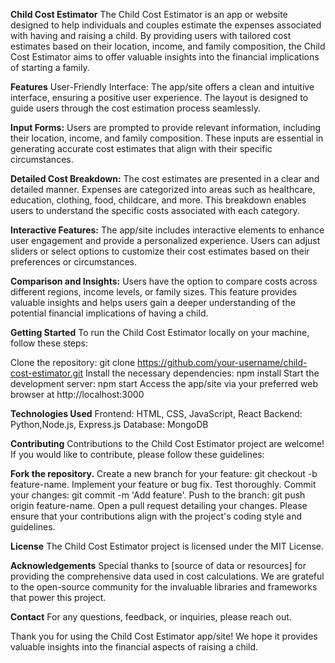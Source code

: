 <b> Child Cost Estimator</b>
The Child Cost Estimator is an app or website designed to help individuals and couples estimate the expenses associated with having and raising a child. By providing users with tailored cost estimates based on their location, income, and family composition, the Child Cost Estimator aims to offer valuable insights into the financial implications of starting a family.

<b>Features</b>
User-Friendly Interface: The app/site offers a clean and intuitive interface, ensuring a positive user experience. The layout is designed to guide users through the cost estimation process seamlessly.

<b>Input Forms:</b>
Users are prompted to provide relevant information, including their location, income, and family composition. These inputs are essential in generating accurate cost estimates that align with their specific circumstances.

<b> Detailed Cost Breakdown:</b> The cost estimates are presented in a clear and detailed manner. Expenses are categorized into areas such as healthcare, education, clothing, food, childcare, and more. This breakdown enables users to understand the specific costs associated with each category.

<b> Interactive Features:</b> The app/site includes interactive elements to enhance user engagement and provide a personalized experience. Users can adjust sliders or select options to customize their cost estimates based on their preferences or circumstances.

<b> Comparison and Insights:</b> Users have the option to compare costs across different regions, income levels, or family sizes. This feature provides valuable insights and helps users gain a deeper understanding of the potential financial implications of having a child.

<b> Getting Started</b>
To run the Child Cost Estimator locally on your machine, follow these steps:

Clone the repository: git clone https://github.com/your-username/child-cost-estimator.git
Install the necessary dependencies: npm install
Start the development server: npm start
Access the app/site via your preferred web browser at http://localhost:3000

<b> Technologies Used</b>
Frontend: HTML, CSS, JavaScript, React
Backend: Python,Node.js, Express.js
Database: MongoDB

<b>Contributing</b>
Contributions to the Child Cost Estimator project are welcome! If you would like to contribute, please follow these guidelines:

<b>Fork the repository.</b>
Create a new branch for your feature: git checkout -b feature-name.
Implement your feature or bug fix.
Test thoroughly.
Commit your changes: git commit -m 'Add feature'.
Push to the branch: git push origin feature-name.
Open a pull request detailing your changes.
Please ensure that your contributions align with the project's coding style and guidelines.

<b>License</b>
The Child Cost Estimator project is licensed under the MIT License.

<b>Acknowledgements</b>
Special thanks to [source of data or resources] for providing the comprehensive data used in cost calculations.
We are grateful to the open-source community for the invaluable libraries and frameworks that power this project.

<b>Contact</b>
For any questions, feedback, or inquiries, please reach out.

Thank you for using the Child Cost Estimator app/site! We hope it provides valuable insights into the financial aspects of raising a child.
